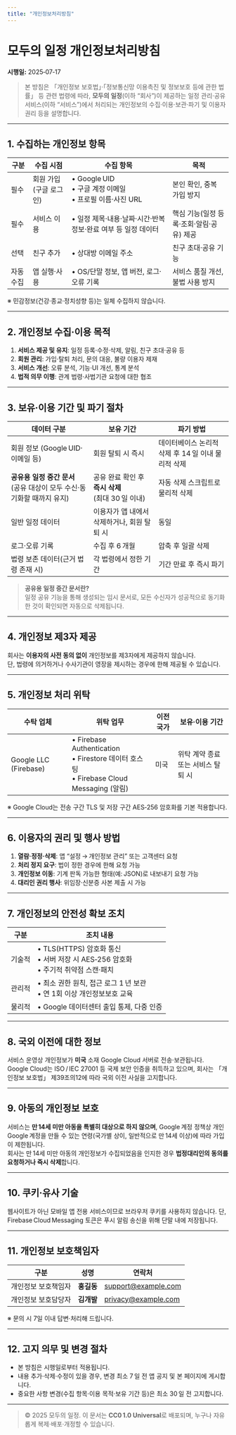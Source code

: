 ```yaml
---
title: "개인정보처리방침"
---
```


# 모두의 일정 개인정보처리방침  
**시행일:** 2025‑07‑17

> 본 방침은 「개인정보 보호법」·「정보통신망 이용촉진 및 정보보호 등에 관한 법률」 등 관련 법령에 따라, **모두의 일정**(이하 “회사”)이 제공하는 일정 관리·공유 서비스(이하 “서비스”)에서 처리되는 개인정보의 수집·이용·보관·파기 및 이용자 권리 등을 설명합니다.

---

## 1. 수집하는 개인정보 항목

| 구분 | 수집 시점 | 수집 항목 | 목적 |
|------|-----------|-----------|------|
| 필수 | 회원 가입(구글 로그인) | • Google UID<br>• 구글 계정 이메일<br>• 프로필 이름·사진 URL | 본인 확인, 중복 가입 방지 |
| 필수 | 서비스 이용 | • 일정 제목·내용·날짜·시간·반복 정보·완료 여부 등 일정 데이터 | 핵심 기능(일정 등록·조회·알림·공유) 제공 |
| 선택 | 친구 추가 | • 상대방 이메일 주소 | 친구 초대·공유 기능 |
| 자동 수집 | 앱 실행·사용 | • OS/단말 정보, 앱 버전, 로그·오류 기록 | 서비스 품질 개선, 불법 사용 방지 |

※ 민감정보(건강·종교·정치성향 등)는 일체 수집하지 않습니다.

---

## 2. 개인정보 수집·이용 목적

1. **서비스 제공 및 유지**: 일정 등록·수정·삭제, 알림, 친구 초대·공유 등  
2. **회원 관리**: 가입·탈퇴 처리, 문의 대응, 불량 이용자 제재  
3. **서비스 개선**: 오류 분석, 기능·UI 개선, 통계 분석  
4. **법적 의무 이행**: 관계 법령·사법기관 요청에 대한 협조

---

## 3. 보유·이용 기간 및 파기 절차

| 데이터 구분 | 보유 기간 | 파기 방법 |
|-------------|-----------|-----------|
| 회원 정보 (Google UID·이메일 등) | 회원 탈퇴 시 즉시 | 데이터베이스 논리적 삭제 후 14 일 이내 물리적 삭제 |
| **공유용 일정 중간 문서**<br>(공유 대상이 모두 수신·동기화할 때까지 유지) | 공유 완료 확인 후 **즉시 삭제**<br>(최대 30 일 이내) | 자동 삭제 스크립트로 물리적 삭제 |
| 일반 일정 데이터 | 이용자가 앱 내에서 삭제하거나, 회원 탈퇴 시 | 동일 |
| 로그·오류 기록 | 수집 후 6 개월 | 압축 후 일괄 삭제 |
| 법령 보존 데이터(근거 법령 존재 시) | 각 법령에서 정한 기간 | 기간 만료 후 즉시 파기 |

> **공유용 일정 중간 문서란?**  
> 일정 공유 기능을 통해 생성되는 임시 문서로, 모든 수신자가 성공적으로 동기화한 것이 확인되면 자동으로 삭제됩니다.

---

## 4. 개인정보 제3자 제공

회사는 **이용자의 사전 동의 없이** 개인정보를 제3자에게 제공하지 않습니다.  
단, 법령에 의거하거나 수사기관이 영장을 제시하는 경우에 한해 제공될 수 있습니다.

---

## 5. 개인정보 처리 위탁

| 수탁 업체 | 위탁 업무 | 이전 국가 | 보유·이용 기간 |
|-----------|-----------|-----------|----------------|
| Google LLC (Firebase) | • Firebase Authentication<br>• Firestore 데이터 호스팅<br>• Firebase Cloud Messaging (알림) | 미국 | 위탁 계약 종료 또는 서비스 탈퇴 시 |

※ Google Cloud는 전송 구간 TLS 및 저장 구간 AES‑256 암호화를 기본 적용합니다.

---

## 6. 이용자의 권리 및 행사 방법

1. **열람·정정·삭제**: 앱 “설정 → 개인정보 관리” 또는 고객센터 요청  
2. **처리 정지 요구**: 법이 정한 경우에 한해 요청 가능  
3. **개인정보 이동**: 기계 판독 가능한 형태(예: JSON)로 내보내기 요청 가능  
4. **대리인 권리 행사**: 위임장·신분증 사본 제출 시 가능

---

## 7. 개인정보의 안전성 확보 조치

| 구분 | 조치 내용 |
|------|-----------|
| 기술적 | • TLS(HTTPS) 암호화 통신<br>• 서버 저장 시 AES‑256 암호화<br>• 주기적 취약점 스캔·패치 |
| 관리적 | • 최소 권한 원칙, 접근 로그 1 년 보관<br>• 연 1회 이상 개인정보보호 교육 |
| 물리적 | • Google 데이터센터 출입 통제, 다중 인증 |

---

## 8. 국외 이전에 대한 정보

서비스 운영상 개인정보가 **미국** 소재 Google Cloud 서버로 전송·보관됩니다. Google Cloud는 ISO / IEC 27001 등 국제 보안 인증을 취득하고 있으며, 회사는 「개인정보 보호법」 제39조의12에 따라 국외 이전 사실을 고지합니다.

---

## 9. 아동의 개인정보 보호

서비스는 **만 14세 미만 아동을 특별히 대상으로 하지 않으며**, Google 계정 정책상 개인 Google 계정을 만들 수 있는 연령(국가별 상이, 일반적으로 만 14세 이상)에 따라 가입이 제한됩니다.  
회사는 만 14세 미만 아동의 개인정보가 수집되었음을 인지한 경우 **법정대리인의 동의를 요청하거나 즉시 삭제**합니다.

---

## 10. 쿠키·유사 기술

웹사이트가 아닌 모바일 앱 전용 서비스이므로 브라우저 쿠키를 사용하지 않습니다. 단, Firebase Cloud Messaging 토큰은 푸시 알림 송신을 위해 단말 내에 저장됩니다.

---

## 11. 개인정보 보호책임자

| 구분 | 성명 | 연락처 |
|------|------|--------|
| 개인정보 보호책임자 | **홍길동** | support@example.com |
| 개인정보 보호담당자 | **김개발** | privacy@example.com |

※ 문의 시 7일 이내 답변·처리해 드립니다.

---

## 12. 고지 의무 및 변경 절차

- 본 방침은 시행일로부터 적용됩니다.  
- 내용 추가·삭제·수정이 있을 경우, 변경 최소 7 일 전 앱 공지 및 본 페이지에 게시합니다.  
- 중요한 사항 변경(수집 항목·이용 목적·보유 기간 등)은 최소 30 일 전 고지합니다.

---

> © 2025 모두의 일정. 이 문서는 **CC0 1.0 Universal**로 배포되며, 누구나 자유롭게 복제·배포·개정할 수 있습니다.
